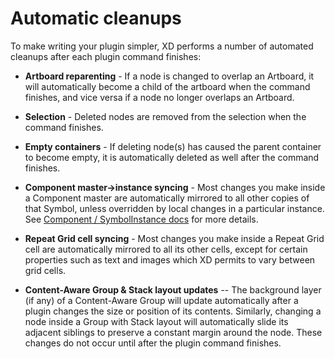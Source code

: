 # Automatic cleanups

To make writing your plugin simpler, XD performs a number of automated cleanups after each plugin command finishes:

* **Artboard reparenting** - If a node is changed to overlap an Artboard, it will automatically become a child of the artboard when the command finishes,
  and vice versa if a node no longer overlaps an Artboard.

* **Selection** - Deleted nodes are removed from the selection when the command finishes.

* **Empty containers** - If deleting node(s) has caused the parent container to become empty, it is automatically deleted as well after the command finishes.

* **Component master->instance syncing** - Most changes you make inside a Component master are automatically mirrored to all other copies of that Symbol, unless
  overridden by local changes in a particular instance. See [Component / SymbolInstance docs](../scenegraph.md#SymbolInstance) for more details.

* **Repeat Grid cell syncing** - Most changes you make inside a Repeat Grid cell are automatically mirrored to all its other cells, except for certain properties
  such as text and images which XD permits to vary between grid cells.

* **Content-Aware Group & Stack layout updates** -- The background layer (if any) of a Content-Aware Group will update automatically after a plugin changes the
  size or position of its contents. Similarly, changing a node inside a Group with Stack layout will automatically slide its adjacent siblings to preserve a
  constant margin around the node. These changes do not occur until after the plugin command finishes.
